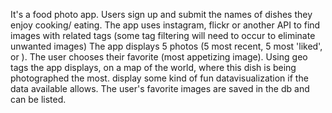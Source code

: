 It's a food photo app.
Users sign up and submit the names of dishes they enjoy cooking/ eating.
The app uses instagram, flickr or another API to find images with related tags (some tag filtering will need to occur to eliminate unwanted images)
The app displays 5 photos (5 most recent, 5 most 'liked', or ). 
The user chooses their favorite (most appetizing image).
Using geo tags the app displays, on a map of the world, where this dish is being photographed the most. display some kind of fun datavisualization if the data available allows.
The user's favorite images are saved in the db and can be listed.

